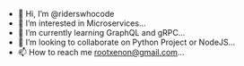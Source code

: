 - 👋 Hi, I’m @riderswhocode
- 👀 I’m interested in Microservices...
- 🌱 I’m currently learning GraphQL and gRPC...
- 💞️ I’m looking to collaborate on Python Project or NodeJS...
- 📫 How to reach me rootxenon@gmail.com...

<!---
riderswhocode/riderswhocode is a ✨ special ✨ repository because its `README.md` (this file) appears on your GitHub profile.
You can click the Preview link to take a look at your changes.
--->
